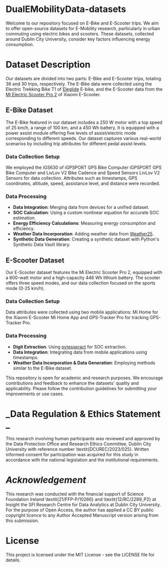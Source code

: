 # DualEMobilityData-datasets
Welcome to our repository focused on E-Bike and E-Scooter trips. We aim to offer open-source datasets for E-Mobility research, particularly in urban commuting using electric bikes and scooters. These datasets, collected around Dublin City University, consider key factors influencing energy consumption.

# Dataset Description
Our datasets are divided into two parts: E-Bike and E-Scooter trips, totaling 36 and 30 trips, respectively. The E-Bike data were collected using the Electric Trekking Bike T1 of [Eleglide](https://eleglide.com/products/removable-battery-100km-range-electric-trekking-touring-bike-t1) E-bike, and the E-Scooter data from the [Mi Electric Scooter Pro 2](https://www.xiaomi.ie/mi-electric-scooter-pro-2/) of Xiaomi E-Scooter.

## E-Bike Dataset
The E-Bike featured in our dataset includes a 250 W motor with a top speed of 25 km/h, a range of 100 km, and a 450 Wh battery. It is equipped with a power assist module offering five levels of assist/electric mode corresponding to different speeds. Our dataset captures various real-world scenarios by including trip attributes for different pedal assist levels.

### Data Collection Setup
We employed the iGS630 of iGPSPORT GPS Bike Computer iGPSPORT GPS Bike Computer and LivLov V2 Bike Cadence and Speed Sensors LivLov V2 Sensors for data collection. Attributes such as timestamps, GPS coordinates, altitude, speed, assistance level, and distance were recorded.

### Data Processing

- **Data Integration**: Merging data from devices for a unified dataset.
- **SOC Calculation**: Using a custom nonlinear equation for accurate SOC estimation.
- **Energy Efficiency Calculations**: Measuring energy consumption and efficiency.
- **Weather Data Incorporation**: Adding weather data from [Weather25](https://www.weather25.com/europe/ireland/leinster/dublin).
- **Synthetic Data Generation**: Creating a synthetic dataset with Python's Synthetic Data Vault library.


## E-Scooter Dataset
Our E-Scooter dataset features the Mi Electric Scooter Pro 2, equipped with a 600-watt motor and a high-capacity 446 Wh lithium battery. The scooter offers three speed modes, and our data collection focused on the sports mode (0-25 km/h).

### Data Collection Setup
Data attributes were collected using two mobile applications: Mi Home for the Xiaomi E-Scooter Mi Home App and GPS-Tracker Pro for tracking GPS-Tracker Pro.

### Data Processing

- **Digit Extraction**: Using [pytesseract](https://pypi.org/project/pytesseract/) for SOC extraction.
- **Data Integration**: Integrating data from mobile applications using timestamps.
- **Weather Data Incorporation & Data Generation**: Employing methods similar to the E-Bike dataset.

This repository is open for academic and research purposes. We encourage contributions and feedback to enhance the datasets' quality and applicability. Please follow the contribution guidelines for submitting your improvements or use cases.

# _Data Regulation & Ethics Statement   _

This research involving human participants was reviewed and approved by the Data Protection Office and Research Ethics Committee, Dublin City University with reference number \textit{DCUREC/2023/025}. Written informed consent for participation was acquired for this study in accordance with the national legislation and the institutional requirements.
    
# _Acknowledgement_

This research was conducted with the financial support of Science Foundation Ireland \textit{21/FFP-P/10266} and \textit{12/RC/2289\_P2} at Insight the SFI Research Centre for Data Analytics at Dublin City University. For the purpose of Open Access, the author has applied a CC BY public copyright licence to any Author Accepted Manuscript version arising from this submission.


# License
This project is licensed under the MIT License - see the LICENSE file for details.
